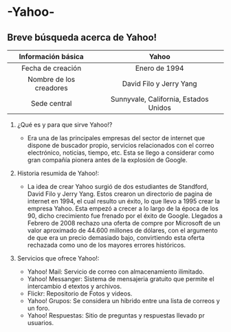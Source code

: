 # -Yahoo-
## Breve búsqueda acerca de Yahoo!

|Información básica|Yahoo|
|:----------:|:----------:|
|Fecha de creación |Enero de 1994|
|Nombre de los creadores |David Filo y Jerry Yang|
|Sede central |Sunnyvale, California, Estados Unidos|

1. ¿Qué es y para que sirve Yahoo!?

	* Era una de las principales empresas del sector de internet que dispone de buscador propio, servicios relacionados con el correo electrónico, noticias, tiempo, etc. Esta se llego a considerar como gran compañía pionera antes de la explosión de Google.

2. Historia resumida de Yahoo!:

	* La idea de crear Yahoo surgió de dos estudiantes de Standford, David Filo y Jerry Yang. Estos crearon un directorio de pagina de internet en 1994, el cual resulto un éxito, lo que llevo a 1995 crear la empresa Yahoo. Esta empezó a crecer a lo largo de la época de los 90, dicho crecimiento fue frenado por el éxito de Google. Llegados a Febrero de 2008 rechazo una oferta de compre por Microsoft de un valor aproximado de 44.600 millones de dólares, con el argumento de que era un precio demasiado bajo, convirtiendo esta oferta rechazada como uno de los mayores errores históricos.

3. Servicios que ofrece Yahoo!:

	* Yahoo! Mail: Servicio de correo con almacenamiento ilimitado.
	* Yahoo! Messanger: Sistema de mensajeria gratuito que permite el intercambio d etextos y archivos.
	* Flickr: Repositorio de Fotos y videos.
	* Yahoo! Grupos: Se considera un hibrido entre una lista de correos y un foro.
	* Yahoo! Respuestas: Sitio de preguntas y respuestas llevado pr usuarios.

 
